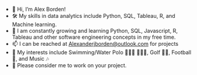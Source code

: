 - 👋 Hi, I’m Alex Borden!
- 🛠️ My skills in data analytics include Python, SQL, Tableau, R, and Machine learning.
- 🌱 I am constantly growing and learning Python, SQL, Javascript, R, Tableau and other software engineering concepts in my free time.
- 📫 I can be reached at Alexanderjborden@outlook.com for projects
- 🏁 My interests include Swimming/Water Polo 🏊🏼‍♂️ 🤽🏻‍♂️, Golf 🏌️‍♂️, Football 🏈, and Music 🎶
- 💼 Please consider me to work on your project.

<!---
ABorden23/ABorden23 is a ✨ special ✨ repository because its `README.md` (this file) appears on your GitHub profile.
You can click the Preview link to take a look at your changes.
--->
